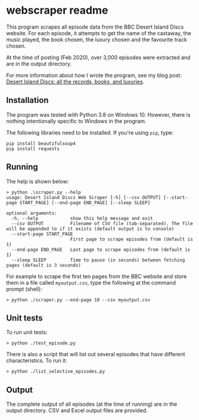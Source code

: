 # webscraper readme
This program scrapes all episode data from the BBC Desert Island Discs website. For each episode, it attempts to get the name of the castaway, the music played, the book chosen, the luxury chosen and the favourite track chosen.

At the time of posting (Feb 2020), over 3,000 episodes were extracted and are in the output directory.

For more information about how I wrote the program, see my blog post: [Desert Island Discs: all the records, books, and luxuries](https://prafulkapadia.com/2020/02/04/desert-island-discs-all-the-records-books-and-luxuries/).

## Installation

The program was tested with Python 3.8 on Windows 10. However, there is nothing intentionally specific to Windows in the program.

The following libraries need to be installed. If you're using `pip`, type:

```
pip install beautifulsoup4
pip install requests
```

## Running

The help is shown below:

```
> python .\scraper.py --help
usage: Desert Island Discs Web Scraper [-h] [--csv OUTPUT] [--start-page START_PAGE] [--end-page END_PAGE] [--sleep SLEEP]

optional arguments:
  -h, --help            show this help message and exit
  --csv OUTPUT          Filename of CSV file (tab-separated). The file will be appended to if it exists (default output is to console)
  --start-page START_PAGE
                        First page to scrape episodes from (default is 1)
  --end-page END_PAGE   Last page to scrape episodes from (default is 1)
  --sleep SLEEP         Time to pause (in seconds) between fetching pages (default is 3 seconds)
```

For example to scrape the first ten pages from the BBC website and store them in a file called `myoutput.csv`, type the following at the command prompt (shell):

```
> python ./scraper.py --end-page 10 --csv myoutput.csv
```

## Unit tests

To run unit tests:

```
> python ./test_episode.py
```

There is also a script that will list out several episodes that have different characteristics. To run it:

```
> python ./list_selective_episodes.py
```

## Output

The complete output of all episodes (at the time of running) are in the output directory. CSV and Excel output files are provided.
